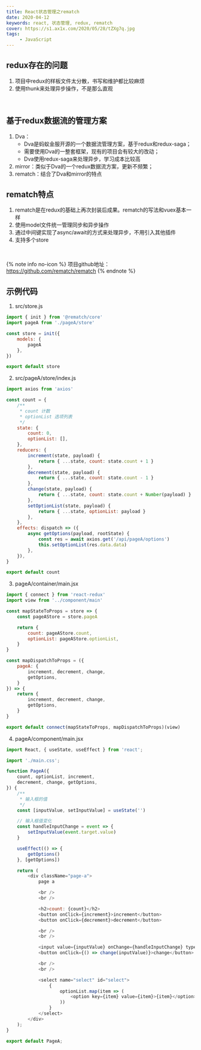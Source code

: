 ```yaml
---
title: React状态管理之rematch
date: 2020-04-12
keywords: react, 状态管理, redux, rematch
cover: https://s1.ax1x.com/2020/05/28/tZXg7q.jpg
tags:
     - JavaScript
---
```



## redux存在的问题

1. 项目中redux的样板文件太分散，书写和维护都比较麻烦
2. 使用thunk来处理异步操作，不是那么直观

<br/>


## 基于redux数据流的管理方案

1. Dva：
    - Dva是蚂蚁金服开源的一个数据流管理方案，基于redux和redux-saga；
    - 需要使用Dva的一整套框架，现有的项目会有较大的改动；
    - Dva使用redux-saga来处理异步，学习成本比较高
2. mirror：类似于Dva的一个redux数据流方案，更新不频繁；
3. rematch：结合了Dva和mirror的特点


## rematch特点

1. rematch是在redux的基础上再次封装后成果。rematch的写法和vuex基本一样
2. 使用model文件统一管理同步和异步操作
3. 通过中间键实现了async/await的方式来处理异步，不用引入其他插件
4. 支持多个store

<br/>


{% note info no-icon %}
项目github地址：https://github.com/rematch/rematch
{% endnote %}


## 示例代码

1. src/store.js
```JavaScript
import { init } from '@rematch/core'
import pageA from './pageA/store'

const store = init({
    models: { 
        pageA 
    },
})

export default store
```

2. src/pageA/store/index.js
```JavaScript
import axios from 'axios'

const count = {
    /**
     * count 计数
     * optionList 选项列表
     */
    state: {
        count: 0,
        optionList: [],
    },
    reducers: {
        increment(state, payload) {
            return { ...state, count: state.count + 1 }
        },
        decrement(state, payload) {
            return { ...state, count: state.count - 1 }
        },
        change(state, payload) {
            return { ...state, count: state.count + Number(payload) }
        },
        setOptionList(state, payload) {
            return { ...state, optionList: payload }
        },
    },
    effects: dispatch => ({
        async getOptions(payload, rootState) {
            const res = await axios.get('/api/pageA/options')
            this.setOptionList(res.data.data)
        },
    }),
}

export default count
```

3. pageA/container/main.jsx
```JavaScript
import { connect } from 'react-redux'
import view from '../component/main'

const mapStateToProps = store => {
    const pageAStore = store.pageA

    return {
        count: pageAStore.count,
        optionList: pageAStore.optionList,
    }
}

const mapDispatchToProps = ({ 
    pageA: { 
        increment, decrement, change,
        getOptions,
    }
}) => {
    return {
        increment, decrement, change,
        getOptions,
    }
}

export default connect(mapStateToProps, mapDispatchToProps)(view)
```

4. pageA/component/main.jsx
```JavaScript
import React, { useState, useEffect } from 'react';

import './main.css';

function PageA({
    count, optionList, increment,
    decrement, change, getOptions,
}) {
    /**
     * 输入框的值
     */
    const [inputValue, setInputValue] = useState('')

    // 输入框值变化
    const handleInputChange = event => {
        setInputValue(event.target.value)
    }

    useEffect(() => {
        getOptions()
    }, [getOptions])

    return (
        <div className="page-a">
            page a

            <br />
            <br />

            <h2>count: {count}</h2>
            <button onClick={increment}>increment</button>
            <button onClick={decrement}>decrement</button>

            <br />
            <br />

            <input value={inputValue} onChange={handleInputChange} type="text" />
            <button onClick={() => change(inputValue)}>change</button>

            <br />
            <br />

            <select name="select" id="select">
                {
                    optionList.map(item => (
                        <option key={item} value={item}>{item}</option>
                    ))
                }
            </select>
        </div>
    );
}

export default PageA;
```

<br/>